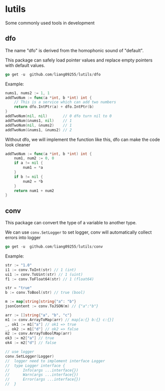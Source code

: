 # lutils

Some commonly used tools in development

## dfo
The name "dfo" is derived from the homophonic sound of "default".

This package can safely load pointer values and replace empty pointers with default values.

```go
go get -u  github.com/liang09255/lutils/dfo
```

Example:

```go
nums1, nums2 := 1, 1
addTwoNum := func(a *int, b *int) int {
    // This is a service which can add two numbers
    return dfo.IntPtr(a) + dfo.IntPtr(b)
}
addTwoNum(nil, nil)       // 0 dfo turn nil to 0
addTwoNum(&nums1, nil)    // 1
addTwoNum(nil, &nums2)    // 1
addTwoNum(&nums1, &nums2) // 2
```

Without dfo, we will implement the function like this, dfo can make the code look cleaner

```go
addTwoNum := func(a *int, b *int) int {
	num1, num2 := 0, 0
	if a != nil {
		num1 = *a 
	}
	if b != nil {
		num2 = *b
	}
	return num1 + num2
}
```



## conv

This package can convert the type of a variable to another type.

We can use `conv.SetLogger` to set logger, conv will automatically collect errors into logger

```go
go get -u  github.com/liang09255/lutils/conv
```

Example:

```go
str := "1.0"
i1 := conv.ToInt(str) // 1 (int)
ui1 := conv.ToUint(str) // 1 (uint)
f1 := conv.ToFloat64(str) // 1 (float64)

str = "true"
b := conv.ToBool(str) // true (bool)

m := map[string]string{"a": "b"}
jsonContent := conv.ToJSON(m) // {"a":"b"}

arr := []string{"a", "b", "c"}
m1 := conv.ArrayToMap(arr) // map[a:{} b:{} c:{}]
_, ok1 := m1["a"] // ok1 => true
_, ok2 := m1["d"] // ok2 => false
m2 := conv.ArrayToBoolMap(arr)
ok3 := m2["a"] // true
ok4 := m2["d"] // false
```

```go
// use logger
conv.SetLogger(Logger)
// 	logger need to implement interface Logger
// 	type Logger interface {
// 		Info(args ...interface{})
//		Warn(args ...interface{})
//		Error(args ...interface{})
//	}
```

